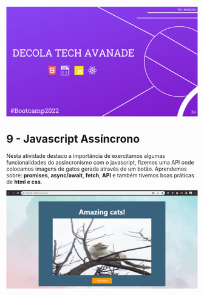 ![MasterHead](https://github.com/TeoNogueira/Decola-Tech-BootCamp/blob/master/GIFS/DECOLA%20TECH%20AVANADE.gif)

# 9 - Javascript Assíncrono

 Nesta atividade destaco a importância de exercitamos algumas funcionalidades do assincronismo com o javascript, fizemos uma API onde colocamos imagens de gatos gerada através de um botão. Aprendemos sobre: **promises**, **async/await**, **fetch**, **API** e também tivemos boas práticas de **html e css**.
 
 
 ![MasterAsync](https://github.com/TeoNogueira/Decola-Tech-BootCamp/blob/master/GIFS/cats.gif)
